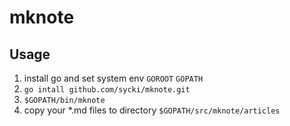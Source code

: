 # mknote

## Usage
1. install go and set system env `GOROOT` `GOPATH`
1. `go intall github.com/sycki/mknote.git`
1. `$GOPATH/bin/mknote`
1. copy your *.md files to directory `$GOPATH/src/mknote/articles`
